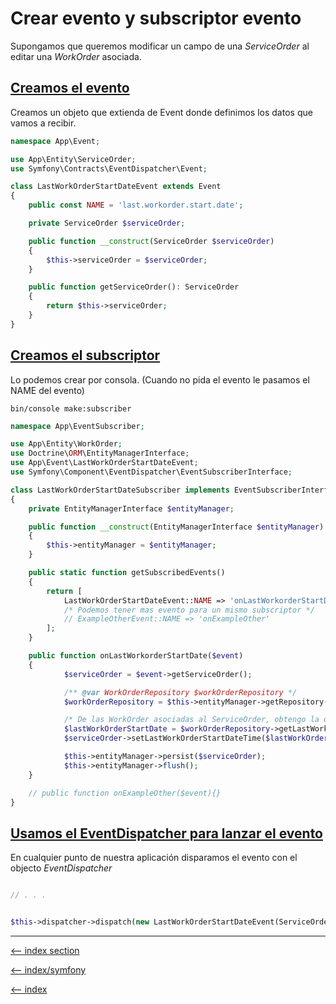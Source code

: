 # Crear evento y subscriptor evento

Supongamos que queremos modificar un campo de una _ServiceOrder_ al editar una _WorkOrder_ asociada.

## [Creamos el evento](https://symfony.com/doc/5.4/components/event_dispatcher.html#creating-an-event-class)

Creamos un objeto que extienda de Event donde definimos los datos que vamos a recibir.

```php
namespace App\Event;

use App\Entity\ServiceOrder;
use Symfony\Contracts\EventDispatcher\Event;

class LastWorkOrderStartDateEvent extends Event
{
    public const NAME = 'last.workorder.start.date';

    private ServiceOrder $serviceOrder;

    public function __construct(ServiceOrder $serviceOrder)
    {
        $this->serviceOrder = $serviceOrder;
    }

    public function getServiceOrder(): ServiceOrder
    {
        return $this->serviceOrder;
    }
}
```

## [Creamos el subscriptor](https://symfony.com/doc/5.4/components/event_dispatcher.html#using-event-subscribers)

Lo podemos crear por consola. (Cuando no pida el evento le pasamos el NAME del evento)

`bin/console make:subscriber`

```php
namespace App\EventSubscriber;

use App\Entity\WorkOrder;
use Doctrine\ORM\EntityManagerInterface;
use App\Event\LastWorkOrderStartDateEvent;
use Symfony\Component\EventDispatcher\EventSubscriberInterface;

class LastWorkOrderStartDateSubscriber implements EventSubscriberInterface
{
    private EntityManagerInterface $entityManager;

    public function __construct(EntityManagerInterface $entityManager)
    {
        $this->entityManager = $entityManager;
    }

    public static function getSubscribedEvents()
    {
        return [
            LastWorkOrderStartDateEvent::NAME => 'onLastWorkorderStartDate',
            /* Podemos tener mas evento para un mismo subscriptor */
            // ExampleOtherEvent::NAME => 'onExampleOther'
        ];
    }

    public function onLastWorkorderStartDate($event)
    {
            $serviceOrder = $event->getServiceOrder();

            /** @var WorkOrderRepository $workOrderRepository */
            $workOrderRepository = $this->entityManager->getRepository(WorkOrder::class);

            /* De las WorkOrder asociadas al ServiceOrder, obtengo la que tenga un campo tipo datetime mas alto */
            $lastWorkOrderStartDate = $workOrderRepository->getLastWorkOrderStartDate($serviceOrder->getId());
            $serviceOrder->setLastWorkOrderStartDateTime($lastWorkOrderStartDate->getStartDateTime());

            $this->entityManager->persist($serviceOrder);
            $this->entityManager->flush();
    }

    // public function onExampleOther($event){}
}

```

## [Usamos el EventDispatcher para lanzar el evento](https://symfony.com/doc/5.4/components/event_dispatcher.html#dispatch-the-event)

En cualquier punto de nuestra aplicación disparamos el evento con el objecto _EventDispatcher_

```php

// . . .


$this->dispatcher->dispatch(new LastWorkOrderStartDateEvent(ServiceOrder $serviceOrder), LastWorkOrderStartDateEvent::NAME);
```

---

[<-- index section](/symfony/events/index.md)

[<-- index/symfony](/symfony/index.md)

[<-- index](/README.md)
